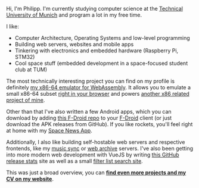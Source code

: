 Hi, I'm Philipp. I'm currently studying computer science at the [Technical University of Munich](https://www.tum.de) and program a lot in my free time.

I like:
* Computer Architecture, Operating Systems and low-level programming
* Building web servers, websites and mobile apps
* Tinkering with electronics and embedded hardware (Raspberry Pi, STM32)
* Cool space stuff (embedded development in a space-focused student club at TUM)

The most technically interesting project you can find on my profile is definitely [my x86-64 emulator for WebAssembly](https://github.com/xarantolus/ax). It allows you to emulate a small x86-64 subset [right in your browser](https://ax.010.one) and powers [another x86 related project of mine](https://github.com/xarantolus/MemeAssembly-playground-vue).

Other than that I've also written a few Android apps, which you can download by adding [this F-Droid repo](https://github.com/xarantolus/fdroid) to your [F-Droid](https://f-droid.org/) client (or just download the APK releases from GitHub). If you like rockets, you'll feel right at home with my [Space News App](https://github.com/xarantolus/rockit).

Additionally, I also like building self-hostable web servers and respective frontends, like my [music sync](https://github.com/xarantolus/sensibleHub) or [web archive](https://github.com/xarantolus/Collect) servers. I've also been getting into more modern web development with VueJS by writing [this GitHub release stats](https://ghstats.010.one/) site as well as a small [filter list search site](https://filterlists.010.one/).

This was just a broad overview, you can [**find even more projects and my CV on my website**](https://010.one).
